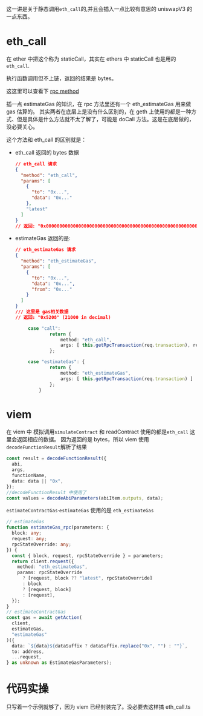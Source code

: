 这一讲是关于静态调用`eth_call`的,并且会插入一点比较有意思的 uniswapV3 的一点东西。

# eth_call

在 ether 中把这个称为 staticCall，其实在 ethers 中 staticCall 也是用的`eth_call`.

执行函数调用但不上链，返回的结果是 bytes。

这这里可以查看下
[rpc method](https://www.quicknode.com/docs/ethereum/eth_call)

插一点 estimateGas 的知识，在 rpc 方法里还有一个 eth_estimateGas 用来做 gas 估算的。
其实两者在底层上是没有什么区别的，在 geth 上使用的都是一种方式、但是具体是什么方法就不太了解了，可能是 doCall 方法。这是在底层做的，没必要关心。

这个方法和 eth_call 的区别就是：

- eth_call 返回的 bytes 数据

  ```json
  // eth_call 请求
  {
    "method": "eth_call",
    "params": [
      {
        "to": "0x...",
        "data": "0x..."
      },
      "latest"
    ]
  }
  // 返回: "0x000000000000000000000000000000000000000000000000000000000000007b"
  ```

- estimateGas 返回的是:
  ```json
  // eth_estimateGas 请求
  {
    "method": "eth_estimateGas",
    "params": [
      {
        "to": "0x...",
        "data": "0x...",
        "from": "0x..."
      }
    ]
  }
  /// 这里是 gas相关数据
  // 返回: "0x5208" (21000 in decimal)
  ```

```ts
        case "call":
                return {
                    method: "eth_call",
                    args: [ this.getRpcTransaction(req.transaction), req.blockTag ]
                };

        case "estimateGas": {
                return {
                    method: "eth_estimateGas",
                    args: [ this.getRpcTransaction(req.transaction) ]
                };
            }

```

# viem

在 viem 中 模拟调用`simulateContract` 和 readContract 使用的都是`eth_call` 这里会返回相应的数据。
因为返回的是 bytes，所以 viem 使用 `decodeFunctionResult`解析了结果

```ts
const result = decodeFunctionResult({
  abi,
  args,
  functionName,
  data: data || "0x",
});
//decodeFunctionResult 中使用了
const values = decodeAbiParameters(abiItem.outputs, data);
```

`estimateContractGas`·`estimateGas` 使用的是 `eth_estimateGas`

```ts
// estimateGas
function estimateGas_rpc(parameters: {
  block: any;
  request: any;
  rpcStateOverride: any;
}) {
  const { block, request, rpcStateOverride } = parameters;
  return client.request({
    method: "eth_estimateGas",
    params: rpcStateOverride
      ? [request, block ?? "latest", rpcStateOverride]
      : block
      ? [request, block]
      : [request],
  });
}
// estimateContractGas
const gas = await getAction(
  client,
  estimateGas,
  "estimateGas"
)({
  data: `${data}${dataSuffix ? dataSuffix.replace("0x", "") : ""}`,
  to: address,
  ...request,
} as unknown as EstimateGasParameters);
```

# 代码实操

只写着一个示例就够了，因为 viem 已经封装完了。没必要去这样搞
eth_call.ts
